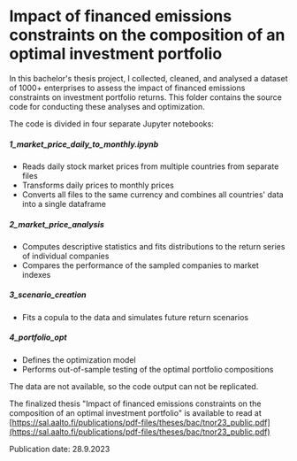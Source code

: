 # Impact of financed emissions constraints on the composition of an optimal investment portfolio

In this bachelor's thesis project, I collected, cleaned, and analysed a dataset of 1000+ enterprises to assess the impact of financed emissions constraints on investment portfolio returns. This folder contains the source code for conducting these analyses and optimization.

The code is divided in four separate Jupyter notebooks:
##### 1_market_price_daily_to_monthly.ipynb
- Reads daily stock market prices from multiple countries from separate files
- Transforms daily prices to monthly prices
- Converts all files to the same currency and combines all countries' data into a single dataframe
##### 2_market_price_analysis
- Computes descriptive statistics and fits distributions to the return series of individual companies
- Compares the performance of the sampled companies to market indexes
##### 3_scenario_creation
- Fits a copula to the data and simulates future return scenarios
##### 4_portfolio_opt
- Defines the optimization model
- Performs out-of-sample testing of the optimal portfolio compositions

The data are not available, so the code output can not be replicated.

The finalized thesis "Impact of financed emissions constraints on the composition of an optimal investment portfolio" is available to read at [https://sal.aalto.fi/publications/pdf-files/theses/bac/tnor23_public.pdf](https://sal.aalto.fi/publications/pdf-files/theses/bac/tnor23_public.pdf)

Publication date: 28.9.2023